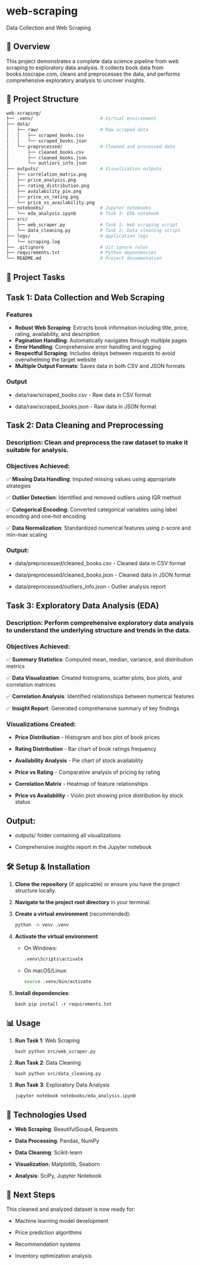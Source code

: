 # web-scraping

Data Collection and Web Scraping

## 📌 Overview

This project demonstrates a complete data science pipeline from web scraping to exploratory data analysis. It collects book data from books.toscrape.com, cleans and preprocesses the data, and performs comprehensive exploratory analysis to uncover insights.

## 📂 Project Structure

```bash
web-scraping/
├── .venv/                         # Virtual environment
├── data/
│   ├── raw/                       # Raw scraped data
│   │   ├── scraped_books.csv
│   │   └── scraped_books.json
│   └── preprocessed/              # Cleaned and processed data
│       ├── cleaned_books.csv
│       ├── cleaned_books.json
│       └── outliers_info.json
├── outputs/                       # Visualization outputs
│   ├── correlation_matrix.png
│   ├── price_analysis.png
│   ├── rating_distribution.png
│   ├── availability_pie.png
│   ├── price_vs_rating.png
│   └── price_vs_availability.png
├── notebooks/                     # Jupyter notebooks
│   └── eda_analysis.ipynb         # Task 3: EDA notebook
├── src/
│   ├── web_scraper.py             # Task 1: Web scraping script
│   └── data_cleaning.py           # Task 2: Data cleaning script
├── logs/                          # Application logs
│   └── scraping.log
├── .gitignore                     # Git ignore rules
├── requirements.txt               # Python dependencies
└── README.md                      # Project documentation
```

## 🚀 Project Tasks

## Task 1: Data Collection and Web Scraping

### Features

- **Robust Web Scraping**: Extracts book information including title, price, rating, availability, and description
- **Pagination Handling**: Automatically navigates through multiple pages
- **Error Handling**: Comprehensive error handling and logging
- **Respectful Scraping**: Includes delays between requests to avoid overwhelming the target website
- **Multiple Output Formats**: Saves data in both CSV and JSON formats

### Output

- data/raw/scraped_books.csv - Raw data in CSV format

- data/raw/scraped_books.json - Raw data in JSON format

## Task 2: Data Cleaning and Preprocessing

### Description: Clean and preprocess the raw dataset to make it suitable for analysis.

### Objectives Achieved:

✅ **Missing Data Handling**: Imputed missing values using appropriate strategies

✅ **Outlier Detection**: Identified and removed outliers using IQR method

✅ **Categorical Encoding**: Converted categorical variables using label encoding and one-hot encoding

✅ **Data Normalization**: Standardized numerical features using z-score and min-max scaling

### Output:

- data/preprocessed/cleaned_books.csv - Cleaned data in CSV format

- data/preprocessed/cleaned_books.json - Cleaned data in JSON format

- data/preprocessed/outliers_info.json - Outlier analysis report

## Task 3: Exploratory Data Analysis (EDA)

### Description: Perform comprehensive exploratory data analysis to understand the underlying structure and trends in the data.

### Objectives Achieved:

✅ **Summary Statistics**: Computed mean, median, variance, and distribution metrics

✅ **Data Visualization**: Created histograms, scatter plots, box plots, and correlation matrices

✅ **Correlation Analysis**: Identified relationships between numerical features

✅ **Insight Report**: Generated comprehensive summary of key findings

### Visualizations Created:

- **Price Distribution** - Histogram and box plot of book prices

- **Rating Distribution** - Bar chart of book ratings frequency

- **Availability Analysis** - Pie chart of stock availability

- **Price vs Rating** - Comparative analysis of pricing by rating

- **Correlation Matrix** - Heatmap of feature relationships

- **Price vs Availability** - Violin plot showing price distribution by stock status

## Output:

- outputs/ folder containing all visualizations

- Comprehensive insights report in the Jupyter notebook

## 🛠️ Setup & Installation

1.  **Clone the repository** (if applicable) or ensure you have the project structure locally.
2.  **Navigate to the project root directory** in your terminal.
3.  **Create a virtual environment** (recommended):
    ```bash
    python -m venv .venv
    ```
4.  **Activate the virtual environment**:
    - On Windows:
      ```bash
      .venv\Scripts\activate
      ```
    - On macOS/Linux:
      ```bash
      source .venv/bin/activate
      ```
5.  **Install dependencies**:

    ```
    bash pip install -r requirements.txt

    ```

## 📊 Usage

1. **Run Task 1**: Web Scraping

   ```
   bash python src/web_scraper.py

   ```

2. **Run Task 2**: Data Cleaning

   ```
   bash python src/data_cleaning.py

   ```

3. **Run Task 3**: Exploratory Data Analysis

   ```bash
   jupyter notebook notebooks/eda_analysis.ipynb

   ```

## 🔧 Technologies Used

- **Web Scraping**: BeautifulSoup4, Requests

- **Data Processing**: Pandas, NumPy

- **Data Cleaning**: Scikit-learn

- **Visualization**: Matplotlib, Seaborn

- **Analysis**: SciPy, Jupyter Notebook

## 🎯 Next Steps

This cleaned and analyzed dataset is now ready for:

- Machine learning model development

- Price prediction algorithms

- Recommendation systems

- Inventory optimization analysis
